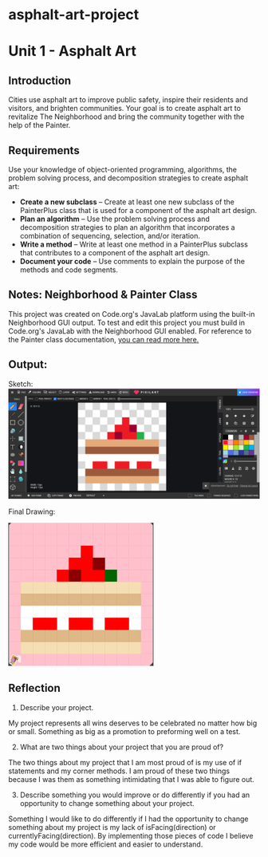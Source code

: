 # asphalt-art-project
# Unit 1 - Asphalt Art

## Introduction

Cities use asphalt art to improve public safety, inspire their residents and visitors, and brighten communities. Your goal is to create asphalt art to revitalize The Neighborhood and bring the community together with the help of the Painter.

## Requirements

Use your knowledge of object-oriented programming, algorithms, the problem solving process, and decomposition strategies to create asphalt art:
- **Create a new subclass** – Create at least one new subclass of the PainterPlus class that is used for a component of the asphalt art design.
- **Plan an algorithm** – Use the problem solving process and decomposition strategies to plan an algorithm that incorporates a combination of sequencing, selection, and/or iteration.
- **Write a method** – Write at least one method in a PainterPlus subclass that contributes to a component of the asphalt art design.
- **Document your code** – Use comments to explain the purpose of the methods and code segments.

## Notes: Neighborhood & Painter Class

This project was created on Code.org's JavaLab platform using the built-in Neighborhood GUI output. To test and edit this project you must build in Code.org's JavaLab with the Neighborhood GUI enabled. For reference to the Painter class documentation, [you can read more here.](https://studio.code.org/docs/ide/javalab/classes/Painter)

## Output:

Sketch:
![the output to my asphalt project](Sketch.png)

Final Drawing:

![my final drawing for my project](Final.png)

## Reflection

1. Describe your project.

My project represents all wins deserves to be celebrated no matter how big or small. Something as big as a promotion to preforming well on a test.

2. What are two things about your project that you are proud of?

The two things about my project that I am most proud of is my use of if statements and my corner methods.
I am proud of these two things because I was them as something intimidating that I was able to figure out. 

3. Describe something you would improve or do differently if you had an opportunity to change something about your project.

Something I would like to do differently if I had the opportunity to change something about my project is my lack of isFacing(direction) or currentlyFacing(direction). By implementing those pieces of code I believe my code would be more efficient and easier to understand.
